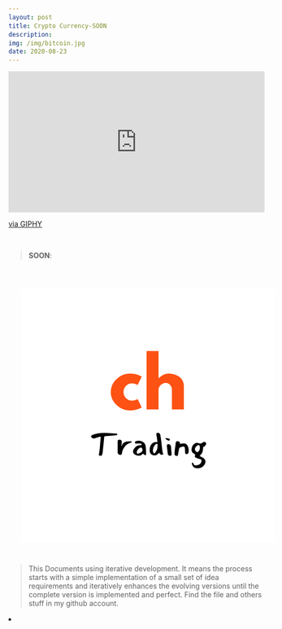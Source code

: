 ```yaml
---
layout: post
title: Crypto Currency-SOON
description: 
img: /img/bitcoin.jpg
date: 2020-08-23
---
```



<div style="width:100%;height:0;padding-bottom:55%;position:relative;"><iframe src="https://giphy.com/embed/trN9ht5RlE3Dcwavg2" width="100%" height="100%" style="position:absolute" frameBorder="0" class="giphy-embed" allowFullScreen></iframe></div><p><a href="https://giphy.com/gifs/bitcoin-crypto-blockchain-trN9ht5RlE3Dcwavg2">via GIPHY</a></p>

<Br>


> **SOON**: 

<Br>
  
<img class="col one right" src="/img/chtrading-small.png" style="padding:25px">

<Br>

> This Documents using iterative development. It means the process starts with a simple implementation of a small set of idea requirements and iteratively enhances the evolving versions until the complete version is implemented and perfect.
> Find the file and others stuff in my github account.


<li>
<a id="icon" href="https://github.com/itsmecevi" target="_blank"><i class="fa fa-github fa-fw fa-2x"></i></a>
</li>

